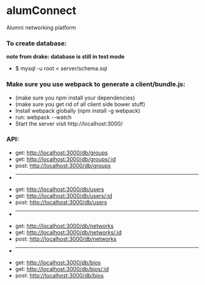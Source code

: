 # alumConnect
Alumni networking platform


### To create database: ###
 **note from drake: database is still in test mode**
  * $ mysql -u root < server/schema.sql


### Make sure you use webpack to generate a client/bundle.js: ###

  * (make sure you npm install your dependencies)
  * (make sure you get rid of all client side bower stuff)
  * Install webpack globally (npm install -g webpack)
  * run: webpack --watch
  * Start the server visit http://localhost:3000/

### API: 

* get: <http://localhost:3000/db/groups>
* get: <http://localhost:3000/db/groups/:id>
* post: <http://localhost:3000/db/groups>
* ---
* get:  <http://localhost:3000/db/users>
* get:  <http://localhost:3000/db/users/:id>
* post: <http://localhost:3000/db/users>
* ---
* get:  <http://localhost:3000/db/networks>
* get:  <http://localhost:3000/db/networks/:id>
* post: <http://localhost:3000/db/networks>
* ---
* get:  <http://localhost:3000/db/bios>
* get:  <http://localhost:3000/db/bios/:id>
* post: <http://localhost:3000/db/bios>
